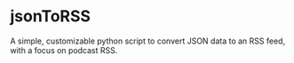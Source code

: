 # jsonToRSS
A simple, customizable python script to convert JSON data to an RSS feed, with a focus on podcast RSS.
